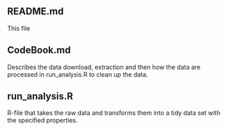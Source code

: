 README.md
--------
This file


CodeBook.md
-------
Describes the data download, extraction and then how the data are processed in run_analysis.R to clean up the data.

run_analysis.R
-------
R-file that takes the raw data and transforms them into a tidy data set with the specified properties.
